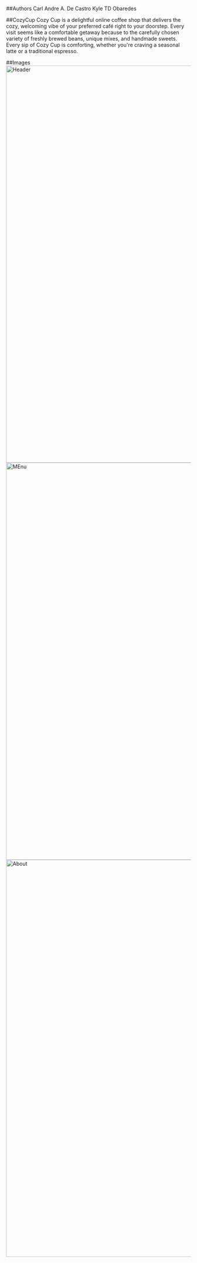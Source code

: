 ##Authors
Carl Andre A. De Castro
Kyle TD Obaredes

##CozyCup
Cozy Cup is a delightful online coffee shop that delivers the cozy, welcoming vibe of your preferred café right to your doorstep.  Every visit seems like a comfortable getaway because to the carefully chosen variety of freshly brewed beans, unique mixes, and handmade sweets.  Every sip of Cozy Cup is comforting, whether you're craving a seasonal latte or a traditional espresso.

##Images
<img width="1920" height="1080" alt="Header" src="https://github.com/user-attachments/assets/4075a44f-4751-462b-81d7-c301fcd48c76" />
<img width="1920" height="1080" alt="MEnu" src="https://github.com/user-attachments/assets/07f31c5b-ff4e-4d38-a7c3-4a60a313d69c" />
<img width="1920" height="1080" alt="About" src="https://github.com/user-attachments/assets/91852f60-2e94-43dc-b1ca-1f7978ef2862" />




